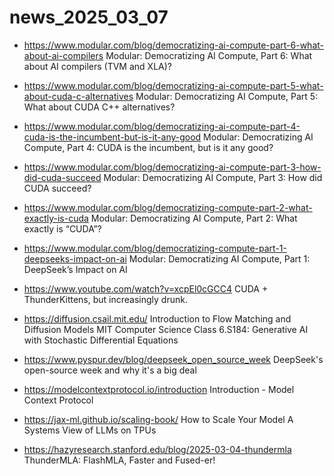 # news_2025_03_07

- https://www.modular.com/blog/democratizing-ai-compute-part-6-what-about-ai-compilers
  Modular: Democratizing AI Compute, Part 6: What about AI compilers (TVM and XLA)?
- https://www.modular.com/blog/democratizing-ai-compute-part-5-what-about-cuda-c-alternatives
  Modular: Democratizing AI Compute, Part 5: What about CUDA C++ alternatives?
- https://www.modular.com/blog/democratizing-ai-compute-part-4-cuda-is-the-incumbent-but-is-it-any-good
  Modular: Democratizing AI Compute, Part 4: CUDA is the incumbent, but is it any good?
- https://www.modular.com/blog/democratizing-ai-compute-part-3-how-did-cuda-succeed
  Modular: Democratizing AI Compute, Part 3: How did CUDA succeed?
- https://www.modular.com/blog/democratizing-compute-part-2-what-exactly-is-cuda
  Modular: Democratizing AI Compute, Part 2: What exactly is “CUDA”?
- https://www.modular.com/blog/democratizing-compute-part-1-deepseeks-impact-on-ai
  Modular: Democratizing AI Compute, Part 1: DeepSeek’s Impact on AI

- https://www.youtube.com/watch?v=xcpEl0cGCC4
  CUDA + ThunderKittens, but increasingly drunk.

- https://diffusion.csail.mit.edu/
  Introduction to Flow Matching and Diffusion Models
  MIT Computer Science Class 6.S184: Generative AI with Stochastic Differential Equations

- https://www.pyspur.dev/blog/deepseek_open_source_week
  DeepSeek's open-source week and why it's a big deal

- https://modelcontextprotocol.io/introduction
  Introduction - Model Context Protocol

- https://jax-ml.github.io/scaling-book/
  How to Scale Your Model
  A Systems View of LLMs on TPUs

- https://hazyresearch.stanford.edu/blog/2025-03-04-thundermla
  ThunderMLA: FlashMLA, Faster and Fused-er!
